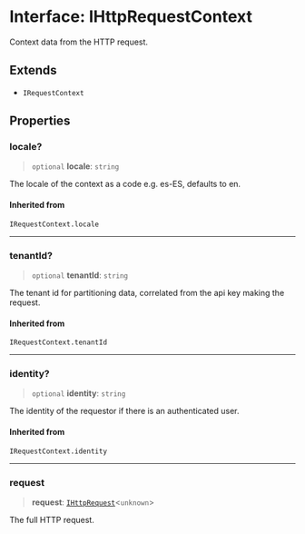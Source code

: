 # Interface: IHttpRequestContext

Context data from the HTTP request.

## Extends

- `IRequestContext`

## Properties

### locale?

> `optional` **locale**: `string`

The locale of the context as a code e.g. es-ES, defaults to en.

#### Inherited from

`IRequestContext.locale`

***

### tenantId?

> `optional` **tenantId**: `string`

The tenant id for partitioning data, correlated from the api key making the request.

#### Inherited from

`IRequestContext.tenantId`

***

### identity?

> `optional` **identity**: `string`

The identity of the requestor if there is an authenticated user.

#### Inherited from

`IRequestContext.identity`

***

### request

> **request**: [`IHttpRequest`](IHttpRequest.md)\<`unknown`\>

The full HTTP request.
